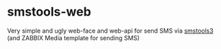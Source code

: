 # smstools-web
Very simple and ugly web-face and web-api for send SMS via [smstools3](http://smstools3.kekekasvi.com/)\
(and ZABBIX Media template for sending SMS)
